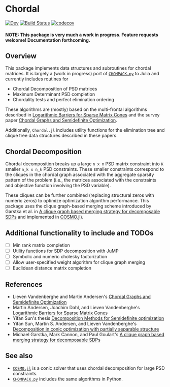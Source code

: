 # Chordal
[![Dev](https://img.shields.io/badge/docs-dev-blue.svg)](https://tjdiamandis.github.io/Chordal.jl/dev)
[![Build Status](https://github.com/tjdiamandis/Chordal.jl/workflows/CI/badge.svg)](https://github.com/tjdiamandis/Chordal.jl/actions)
[![codecov](https://codecov.io/gh/tjdiamandis/Chordal.jl/branch/main/graph/badge.svg?token=ZPW6OXSD9A)](https://codecov.io/gh/tjdiamandis/Chordal.jl)

#### NOTE: This package is very much a work in progress. Feature requests welcome! Documentation forthcoming.

## Overview
This package implements data structures and subroutines for chordal matrices. It is largely a (work in progress) port of [`CHOMPACK.py`](https://chompack.readthedocs.io/en/latest/) to Julia and currently includes routines for
- Chordal Decomposition of PSD matrices
- Maximum Determinant PSD completion
- Chordality tests and perfect elimination ordering

These algorithms are (mostly) based on the multi-frontal algorithms described in [Logarithmic Barriers for Sparse Matrix Cones](https://arxiv.org/abs/1203.2742) and the survey paper [Chordal Graphs and Semidefinite Optimization](https://www.seas.ucla.edu/~vandenbe/publications/chordalsdp.pdf).

Additionally, `Chordal.jl` includes utility functions for the elimination tree and clique tree data structures described in these papers.


## Chordal Decomposition
Chordal decomposition breaks up a large `n x n` PSD matrix constraint into `K` smaller `n_k x n_k` PSD constraints. These smaller constraints correspond to the cliques in the chordal graph associated with the aggregate sparsity pattern of the problem (i.e., the matrices associated with the constraints and objective function involving the PSD variable).

These cliques can be further combined (replacing structural zeros with numeric zeros) to optimize optimization algorithm performance. This package uses the clique graph-based merging scheme introduced by Garstka et al. in [A clique graph based merging strategy for decomposable SDPs](https://arxiv.org/abs/1911.05615) and implemented in [COSMO.jl](https://github.com/oxfordcontrol/COSMO.jl)).


## Additional functionality to include and TODOs
- [ ] Min rank matrix completion
- [ ] Utility functions for SDP decomposition with JuMP
- [ ] Symbolic and numeric cholesky factorization
- [ ] Allow user-specified weight algorithm for clique graph merging
- [ ] Euclidean distance matrix completion

## References
- Lieven Vandenberghe and Martin Andersen's [Chordal Graphs and Semidefinite Optimization](https://www.seas.ucla.edu/~vandenbe/publications/chordalsdp.pdf)
- Martin Andersen, Joachim Dahl, and Lieven Vandenberghe's [Logarithmic Barriers for Sparse Matrix Cones](https://arxiv.org/abs/1203.2742)
- Yifan Sun's thesis [Decomposition Methods for Semidefinite optimization](https://escholarship.org/content/qt1cv6981p/qt1cv6981p.pdf)
- Yifan Sun, Martin S. Andersen, and Lieven Vandenberghe's [Decomposition in conic optimization with partially separable structure](https://arxiv.org/abs/1306.0057)
- Michael Garstka, Mark Cannon, and Paul Goulart's [A clique graph based merging strategy for decomposable SDPs](https://arxiv.org/abs/1911.05615)


## See also
- [`COSMO.jl`](https://github.com/oxfordcontrol/COSMO.jl) is a conic solver that uses chordal decomposition for large PSD constraints.
- [`CHOMPACK.py`](https://github.com/cvxopt/chompack) includes the same algorithms in Python.
